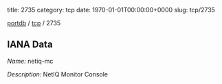 title: 2735
category: tcp
date: 1970-01-01T00:00:00+0000
slug: tcp/2735

[portdb](/) / [tcp](/category/tcp.html) / 2735


## IANA Data

_Name:_ netiq-mc

_Description:_ NetIQ Monitor Console


